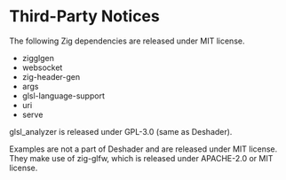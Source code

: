 # Third-Party Notices

The following Zig dependencies are released under MIT license.

- zigglgen
- websocket
- zig-header-gen
- args
- glsl-language-support
- uri
- serve

glsl_analyzer is released under GPL-3.0 (same as Deshader).

Examples are not a part of Deshader and are released under MIT license. They make use of zig-glfw, which is released under APACHE-2.0 or MIT license.